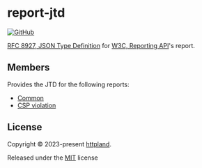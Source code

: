 # report-jtd

[![GitHub](https://img.shields.io/github/license/httpland/report-jtd)](https://github.com/httpland/report-jtd/blob/main/LICENSE)

[RFC 8927, JSON Type Definition](https://datatracker.ietf.org/doc/html/rfc8927)
for [W3C, Reporting API](https://w3c.github.io/reporting/#report-reporttype)'s
report.

## Members

Provides the JTD for the following reports:

- [Common](https://w3c.github.io/reporting/#serialize-reports)
- [CSP violation](https://www.w3.org/TR/CSP3/#reporting)

## License

Copyright © 2023-present [httpland](https://github.com/httpland).

Released under the [MIT](./LICENSE) license
